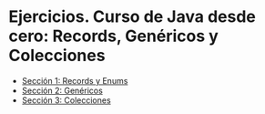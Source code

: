 # Ejercicios. Curso de Java desde cero: Records, Genéricos y Colecciones

- [Sección 1: Records y Enums](./Secci%C3%B3n%201/Ejercicios.md)
- [Sección 2: Genéricos](./Secci%C3%B3n%202/Ejercicios.md)
- [Sección 3: Colecciones](./Secci%C3%B3n%203/Ejercicios.md)

